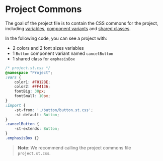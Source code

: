 # Project Commons

The goal of the project file is to contain the CSS commons for the project, including [variables](../references/variables.md), [component variants](./component-variants.md) and [shared classes](./shared-classes.md).

In the following code, you can see a project with:
 * 2 colors and 2 font sizes variables 
 * 1 `Button` component variant named `cancelButton` 
 * 1 shared class for `emphasisBox`

```css
/* project.st.css */
@namespace "Project";
:vars {
    color1: #F012BE;
    color2: #FF4136;
    fontBig: 30px;
    fontSmall: 10px;
}
:import {
    -st-from: './button/button.st.css';
    -st-default: Button;
}
.cancelButton {
    -st-extends: Button;
}
.emphasisBox {}
```

> **Note**:
> We recommend calling the project commons file `project.st.css`.
